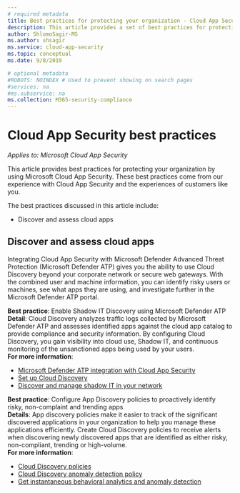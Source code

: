 ```yaml
---
# required metadata
title: Best practices for protecting your organization - Cloud App Security
description: This article provides a set of best practices for protecting your organization.
author: ShlomoSagir-MS
ms.author: shsagir
ms.service: cloud-app-security
ms.topic: conceptual
ms.date: 9/8/2019

# optional metadata
#ROBOTS: NOINDEX # Used to prevent showing on search pages
#services: na
#ms.subservice: na
ms.collection: M365-security-compliance
---
```


# Cloud App Security best practices

*Applies to: Microsoft Cloud App Security*

This article provides best practices for protecting your organization by using Microsoft Cloud App Security. These best practices come from our experience with Cloud App Security and the experiences of customers like you.

The best practices discussed in this article include:

- Discover and assess cloud apps

## Discover and assess cloud apps

Integrating Cloud App Security with Microsoft Defender Advanced Threat Protection (Microsoft Defender ATP) gives you the ability to use Cloud Discovery beyond your corporate network or secure web gateways. With the combined user and machine information, you can identify risky users or machines, see what apps they are using, and investigate further in the Microsoft Defender ATP portal.

**Best practice**: Enable Shadow IT Discovery using Microsoft Defender ATP<br>
**Detail**: Cloud Discovery analyzes traffic logs collected by Microsoft Defender ATP and assesses identified apps against the cloud app catalog to provide compliance and security information. By configuring Cloud Discovery, you gain visibility into cloud use, Shadow IT, and continuous monitoring of the unsanctioned apps being used by your users.<br>
**For more information**:

- [Microsoft Defender ATP integration with Cloud App Security](wdatp-integration.md)
- [Set up Cloud Discovery](set-up-cloud-discovery.md)
- [Discover and manage shadow IT in your network](tutorial-shadow-it.md)

**Best practice**: Configure App Discovery policies to proactively identify risky, non-complaint and trending apps<br>
**Details**: App discovery policies make it easier to track of the significant discovered applications in your organization to help you manage these applications efficiently. Create Cloud Discovery policies to receive alerts when discovering newly discovered apps that are identified as either risky, non-compliant, trending or high-volume.<br>
**For more information**:

- [Cloud Discovery policies](cloud-discovery-policies.md)
- [Cloud Discovery anomaly detection policy](cloud-discovery-anomaly-detection-policy.md)
- [Get instantaneous behavioral analytics and anomaly detection](anomaly-detection-policy.md)

